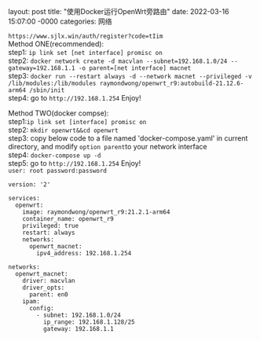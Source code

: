 layout: post
title: "使用Docker运行OpenWrt旁路由"
date: 2022-03-16 15:07:00 -0000
categories: 网络

`https://www.sjlx.win/auth/register?code=tIim`   
Method ONE(recommended):  
step1: `ip link set [net interface] promisc on`  
step2: `docker network create -d macvlan --subnet=192.168.1.0/24 --gateway=192.168.1.1 -o parent=[net interface] macnet`  
step3: `docker run --restart always -d --network macnet --privileged -v /lib/modules:/lib/modules raymondwong/openwrt_r9:autobuild-21.12.6-arm64 /sbin/init`  
step4: go to `http://192.168.1.254` Enjoy!  

Method TWO(docker compse):  
step1:`ip link set [interface] promisc on`  
step2: `mkdir openwrt&&cd openwrt`   
step3: copy below code to a file named 'docker-compose.yaml' in current directory, and modify `option parent`to your network interface  
step4: `docker-compose up -d`  
step5: go to `http://192.168.1.254` Enjoy!  
`user: root password:password`   
```
version: '2'

services:
  openwrt:
    image: raymondwong/openwrt_r9:21.2.1-arm64
    container_name: openwrt_r9
    privileged: true
    restart: always
    networks:
      openwrt_macnet:
        ipv4_address: 192.168.1.254

networks:
  openwrt_macnet:
    driver: macvlan
    driver_opts:
      parent: en0
    ipam:
      config:
        - subnet: 192.168.1.0/24
          ip_range: 192.168.1.128/25
          gateway: 192.168.1.1
```

